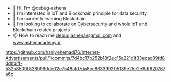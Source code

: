 - 👋 Hi, I’m @debug-ashena
- 👀 I’m interested in IoT and Blockchain principle for data security
- 🌱 I’m currently learning Blockchain
- 💞️ I’m looking to collaborate on Cybersecurity and whole IoT and Blockchain related projects
- 📫 How to reach me debug.ashena@gmail.com and www.ashenacademy.ir

<!---
debug-ashena/debug-ashena is a ✨ special ✨ repository because its `README.md` (this file) appears on your GitHub profile.
You can click the Preview link to take a look at your changes.
--->
https://github.com/haniyehemadi76/Internet-Advertisements/pull/1/commits/7d4bc17b252b18f2ec15a221c1f33ecac89fd8dd#diff-532b8509f8280980de02e7548afd7da8ec863399205139e25e2e9df620767a6c
